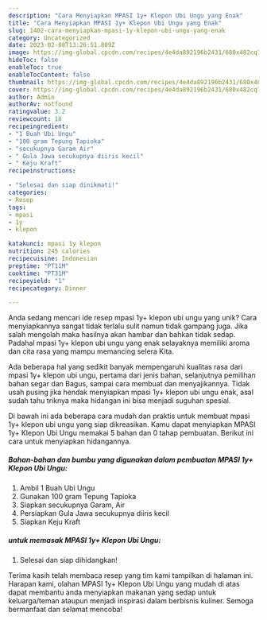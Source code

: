 ```yaml
---
description: "Cara Menyiapkan MPASI 1y+ Klepon Ubi Ungu yang Enak"
title: "Cara Menyiapkan MPASI 1y+ Klepon Ubi Ungu yang Enak"
slug: 1402-cara-menyiapkan-mpasi-1y-klepon-ubi-ungu-yang-enak
category: Uncategorized
date: 2023-02-08T13:26:51.809Z
image: https://img-global.cpcdn.com/recipes/4e4da892196b2431/680x482cq70/mpasi-1y-klepon-ubi-ungu-foto-resep-utama.jpg
hideToc: false
enableToc: true
enableTocContent: false
thumbnail: https://img-global.cpcdn.com/recipes/4e4da892196b2431/680x482cq70/mpasi-1y-klepon-ubi-ungu-foto-resep-utama.jpg
cover: https://img-global.cpcdn.com/recipes/4e4da892196b2431/680x482cq70/mpasi-1y-klepon-ubi-ungu-foto-resep-utama.jpg
author: Admin
authorAv: notfound
ratingvalue: 3.2
reviewcount: 18
recipeingredient:
- "1 Buah Ubi Ungu"
- "100 gram Tepung Tapioka"
- "secukupnya Garam Air"
- " Gula Jawa secukupnya diiris kecil"
- " Keju Kraft"
recipeinstructions:

- "Selesai dan siap dinikmati!"
categories:
- Resep
tags:
- mpasi
- 1y
- klepon

katakunci: mpasi 1y klepon 
nutrition: 245 calories
recipecuisine: Indonesian
preptime: "PT11M"
cooktime: "PT31M"
recipeyield: "1"
recipecategory: Dinner

---
```





Anda sedang mencari ide resep mpasi 1y+ klepon ubi ungu yang unik? Cara menyiapkannya sangat tidak terlalu sulit namun tidak gampang juga. Jika salah mengolah maka hasilnya akan hambar dan bahkan tidak sedap. Padahal mpasi 1y+ klepon ubi ungu yang enak selayaknya memiliki aroma dan cita rasa yang mampu memancing selera Kita.





Ada beberapa hal yang sedikit banyak mempengaruhi kualitas rasa dari mpasi 1y+ klepon ubi ungu, pertama dari jenis bahan, selanjutnya pemilihan bahan segar dan Bagus, sampai cara membuat dan menyajikannya. Tidak usah pusing jika hendak menyiapkan mpasi 1y+ klepon ubi ungu enak,      asal sudah tahu triknya maka hidangan ini bisa menjadi suguhan spesial.





















Di bawah ini ada beberapa cara mudah dan praktis untuk membuat mpasi 1y+ klepon ubi ungu yang siap dikreasikan. Kamu dapat menyiapkan MPASI 1y+ Klepon Ubi Ungu memakai 5 bahan dan 0 tahap pembuatan. Berikut ini cara untuk menyiapkan hidangannya.

<!--inarticleads1-->

##### Bahan-bahan dan bumbu yang digunakan dalam pembuatan MPASI 1y+ Klepon Ubi Ungu:

1. Ambil 1 Buah Ubi Ungu
1. Gunakan 100 gram Tepung Tapioka
1. Siapkan secukupnya Garam, Air
1. Persiapkan  Gula Jawa secukupnya diiris kecil
1. Siapkan  Keju Kraft




<!--inarticleads2-->

#####  untuk memasak MPASI 1y+ Klepon Ubi Ungu:


1. Selesai dan siap dihidangkan!



Terima kasih telah membaca resep yang tim kami tampilkan di halaman ini. Harapan kami, olahan MPASI 1y+ Klepon Ubi Ungu yang mudah di atas dapat membantu anda menyiapkan makanan yang sedap untuk keluarga/teman ataupun menjadi inspirasi dalam berbisnis kuliner. Semoga bermanfaat dan selamat mencoba!
